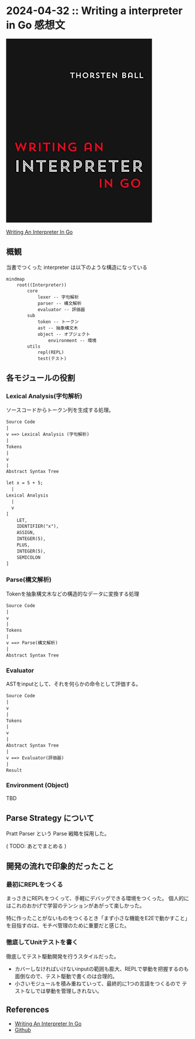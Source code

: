 # 2024-04-32 :: Writing a interpreter in Go 感想文
![Writing An Interpreter In Go](./images/writing_an_interpreter_in_go.jpeg)

[Writing An Interpreter In Go](https://interpreterbook.com/)

## 概観

当書でつくった interpreter は以下のような構造になっている

```mermaid
mindmap
    root((Interpreter))
        core
            lexer -- 字句解析
            parser -- 構文解析 
            evaluator -- 評価器
        sub
            token -- トークン
            ast -- 抽象構文木
            object -- オブジェクト
                environment -- 環境
        utils
            repl(REPL)
            test(テスト)
```




## 各モジュールの役割
### Lexical Analysis(字句解析)

ソースコードからトークン列を生成する処理。

```txt
Source Code
|
v ==> Lexical Analysis (字句解析)
|
Tokens
|
v
|
Abstract Syntax Tree             
```


```txt
let x = 5 + 5;
  |
Lexical Analysis  
  |
  v
[
    LET,
    IDENTIFIER("x"),
    ASSIGN,
    INTEGER(5),
    PLUS,
    INTEGER(5),
    SEMICOLON
]
```


### Parse(構文解析)

Tokenを抽象構文木などの構造的なデータに変換する処理

```txt
Source Code
|
v
|
Tokens
|
v ==> Parse(構文解析)
|
Abstract Syntax Tree             
```



### Evaluator

ASTをinputとして、それを何らかの命令として評価する。


```txt
Source Code
|
v
|
Tokens
|
v
|
Abstract Syntax Tree             
|
v ==> Evaluator(評価器)
|
Result
```


### Environment (Object)
TBD

## Parse Strategy について

Pratt Parser という Parse 戦略を採用した。

( TODO: あとでまとめる )



## 開発の流れで印象的だったこと

### 最初にREPLをつくる
まっさきにREPLをつくって、手軽にデバッグできる環境をつくった。
個人的にはこれのおかげで学習のテンションがあがって楽しかった。

特に作ったことがないものをつくるとき「まず小さな機能をE2Eで動かすこと」を目指すのは、モチベ管理のために重要だと感じた。


### 徹底してUnitテストを書く
徹底してテスト駆動開発を行うスタイルだった。

- カバーしなければいけないinputの範囲も膨大、REPLで挙動を把握するのも面倒なので、テスト駆動で書くのは合理的。
- 小さいモジュールを積み重ねていって、最終的に1つの言語をつくるので テストなしでは挙動を管理しきれない。


## References
- [Writing An Interpreter In Go](https://interpreterbook.com/)
- [Github](https://github.com/mori5321/monkey)
